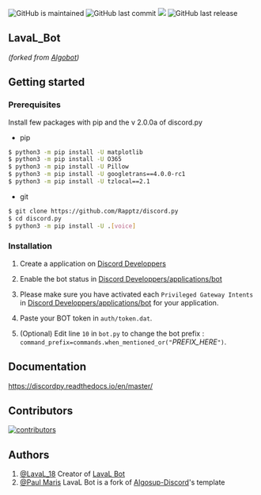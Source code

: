 ![GitHub is maintained](https://img.shields.io/maintenance/yes/2022?color=success)
![GitHub last commit](https://img.shields.io/github/last-commit/LavaL18/LavaL_Bot)
![](https://img.shields.io/pypi/pyversions/discord.py.svg)
![GitHub last release](https://img.shields.io/github/v/release/LavaL18/LavaL_Bot?color=blueviolet)

## LavaL_Bot 
*(forked from [Algobot](https://github.com/PaulMarisOUMary/Algosup-Discord))*

## Getting started

### Prerequisites

Install few packages with pip and the v 2.0.0a of discord.py
- pip 
```bash
$ python3 -m pip install -U matplotlib
$ python3 -m pip install -U O365
$ python3 -m pip install -U Pillow
$ python3 -m pip install -U googletrans==4.0.0-rc1
$ python3 -m pip install -U tzlocal==2.1
```
- git
```bash
$ git clone https://github.com/Rapptz/discord.py
$ cd discord.py
$ python3 -m pip install -U .[voice]
```

### Installation
1. Create a application on  [Discord Developpers](https://discord.com/developers/applications)

2. Enable the bot status in  [Discord Developpers/applications/bot](https://discord.com/developers/applications/YOUR_APP_ID/bot)

3. Please make sure you have activated each `Privileged Gateway Intents` in [Discord Developpers/applications/bot](https://discord.com/developers/applications) for your application.

4. Paste your BOT token in `auth/token.dat`.

5. (Optional) Edit line `10` in `bot.py` to change the bot prefix : `command_prefix=commands.when_mentioned_or("`*PREFIX_HERE*`")`.


## Documentation

<a href="https://discordpy.readthedocs.io/en/master/" target="_blank">https://discordpy.readthedocs.io/en/master/</a>

## Contributors

[![contributors](https://contrib.rocks/image?repo=LavaL18/LavaL_Bot)](https://github.com/LavaL18/LavaL_Bot/graphs/contributors)


## Authors

1. [@LavaL_18](https://github.com/LavaL_19) Creator of [LavaL Bot](https://github.com/LavaL18/LavaL_Bot)
2. [@Paul Maris](https://github.com/PaulMarisOUMary) LavaL Bot is a fork of [Algosup-Discord](https://github.com/PaulMarisOUMary/Algosup-Discord)'s template
